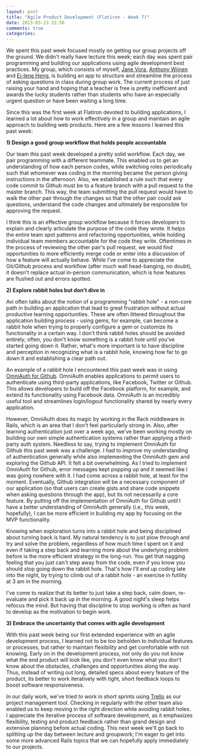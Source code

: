 ```yaml
---
layout: post
title: "Agile Product Development (Flatiron - Week 7)"
date: 2013-03-23 22:56
comments: true
categories: 
---
```


We spent this past week focused mostly on getting our group projects off the ground. We didn't really have lecture this week; each day was spent pair programming and building our applications using agile development best practices. My group, which consists of myself, <a href="http://janeeats.github.com" target="_blank">Jane Vora</a>, <a href="http://anthonywijnen.com" target="_blank">Anthony Wijnen</a> and <a href="http://ei-lene.github.com" target="_blank">Ei-lene Heng</a>, is building an app to structure and streamline the process of asking questions in class during group work. The current process of just raising your hand and hoping that a teacher is free is pretty inefficient and awards the lucky students rather than students who have an especially urgent question or have been waiting a long time.

<!--more-->

Since this was the first week at Flatiron devoted to building applications, I learned a lot about how to work effectively in a group and maintain an agile approach to building web products. Here are a few lessons I learned this past week:

<strong>1) Design a good group workflow that holds people accountable</strong>

Our team this past week developed a pretty solid workflow. Each day, we pair programming with a different teammate. This enabled us to get an understanding of how each person codes, while switching roles periodically such that whomever was coding in the morning became the person giving instructions in the afternoon. Also, we established a rule such that every code commit to Github must be to a feature branch with a pull request to the master branch. This way, the team submitting the pull request would have to walk the other pair through the changes so that the other pair could ask questions, understand the code changes and ultimately be responsible for approving the request. 

I think this is an effective group workflow because it forces developers to explain and clearly articulate the purpose of the code they wrote. It helps the entire team spot patterns and refactoring opportunities, while holding individual team members accountable for the code they write. Oftentimes in the process of reviewing the other pair's pull request, we would find opportunities to more efficiently merge code or enter into a discussion of how a feature will actually behave. While I've come to appreciate the Git/Github process and workflow (after much wall head-banging, no doubt), it doesn't replace actual in-person communication, which is how features are flushed out and errors spotted.

<strong>2) Explore rabbit holes but don't dive in</strong>

Avi often talks about the notion of a programming "rabbit hole" - a non-core path in building an application that lead to great frustration without actual productive learning opportunities. These are often littered throughout the application building process - using gems, for example, can become a rabbit hole when trying to properly configure a gem or customize its functionality in a certain way. I don't think rabbit holes should be avoided entirely; often, you don't know something is a rabbit hole until you've started going down it. Rather, what's more important is to have discipline and perception in recognizing what is a rabbit hole, knowing how far to go down it and establishing a clear path out.

An example of a rabbit hole I encountered this past week was in using <a href="https://github.com/intridea/omniauth-github" target="_blank">OmniAuth for Github</a>. OmniAuth enables applications to permit users to authenticate using third-party applications, like Facebook, Twitter or Github. This allows developers to build off the Facebook platform, for example, and extend its functionality using Facebook data. OmniAuth is an incredibly useful tool and streamlines login/logout functionality shared by nearly every application. 

However, OmniAuth does its magic by working in the Rack middleware in Rails, which is an area that I don't feel particularly strong in. Also, after learning authentication just over a week ago, we've been working mostly on building our own simple authentication systems rather than applying a third-party auth system. Needless to say, trying to implement OmniAuth for Github this past week was a challenge. I had to improve my understanding of authentication generally while also implementing the OmniAuth gem and exploring the Github API. It felt a bit overwhelming. As I tried to implement OmniAuth for Github, error messages kept popping up and it seemed like I was going nowhere with it. I had come across a rabbit hole, at least for the moment. Eventually, Github integration will be a necessary component of our application (so that users can create gists and share code snippets when asking questions through the app), but its not necessarily a core feature. By putting off the implementation of OmniAuth for Github until I have a better understanding of OmniAuth generally (i.e., this week, hopefully), I can be more efficient in building my app by focusing on the MVP functionality.

Knowing when exploration turns into a rabbit hole and being disciplined about turning back is hard. My natural tendency is to just plow through and try and solve the problem, regardless of how much time I spent on it and even if taking a step back and learning more about the underlying problem before is the more efficient strategy in the long-run. You get that nagging feeling that you just can't step away from the code, even if you know you should stop going down the rabbit hole. That's how I'll end up coding late into the night, by trying to climb out of a rabbit hole - an exercise in futility at 3 am in the morning.

I've come to realize that its better to just take a step back, calm down, re-evaluate and pick it back up in the morning. A good night's sleep helps refocus the mind. But having that discipline to stop working is often as hard to develop as the motivation to begin work.

<strong>3) Embrace the uncertainty that comes with agile development</strong>

With this past week being our first extended experience with an agile development process, I learned not to be too beholden to individual features or processes, but rather to maintain flexibility and get comfortable with not knowing. Early on in the development process, not only do you not know what the end product will look like, you don't even know what you don't know about the obstacles, challenges and opportunities along the way. Thus, instead of writing out long, detailed specs about every feature of the product, its better to work iteratively with tight, short feedback loops to boost software responsiveness. 

In our daily work, we've tried to work in short sprints using <a href="http://www.trello.com" target="_blank">Trello</a> as our project management tool. Checking in regularly with the other team also enabled us to keep moving in the right direction while avoiding rabbit holes. I appreciate the iterative process of software development, as it emphasizes flexibility, testing and product feedback rather than grand design and extensive planning before actual coding. This next week we'll go back to splitting up the day between lecture and groupwork; I'm eager to get into some more advanced Rails topics that we can hopefully apply immediately to our projects.
